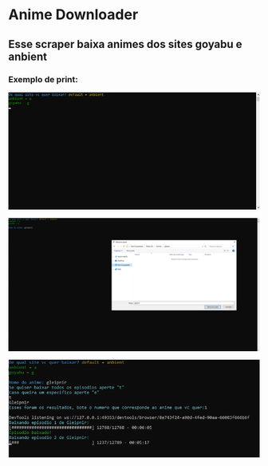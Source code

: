 # Anime Downloader

## Esse scraper baixa animes dos sites goyabu e anbient

### Exemplo de print:

![Example Images Inicio](https://github.com/GMkonan/anime_scraper/blob/master/example_images/inicio.png)

![Example Images Procurasave](https://github.com/GMkonan/anime_scraper/blob/master/example_images/procurasave.png)

![Example Images Download](https://github.com/GMkonan/anime_scraper/blob/master/example_images/download.png)